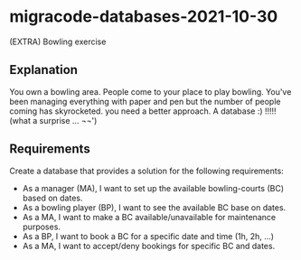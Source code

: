 # migracode-databases-2021-10-30

(EXTRA) Bowling exercise

## Explanation

You own a bowling area. People come to your place to play bowling. You've been managing everything with paper and pen but the number of people coming has skyrocketed. you need a better approach.
A database :) !!!!! (what a surprise ... ¬¬')

## Requirements

Create a database that provides a solution for the following requirements:

- As a manager (MA), I want to set up the available bowling-courts (BC) based on dates.
- As a bowling player (BP), I want to see the available BC base on dates.
- As a MA, I want to make a BC available/unavailable for maintenance purposes.
- As a BP, I want to book a BC for a specific date and time (1h, 2h, ...)
- As a MA, I want to accept/deny bookings for specific BC and dates.
